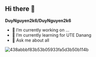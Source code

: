 ## Hi there 👋
**DuyNguyen2k6/DuyNguyen2k6**
- 🔭 I’m currently working on ...
- 🌱 I’m currently learning for UTE Danang
- 💬 Ask me about all

![438abbbf83b53b05933fa5d3b50b114b](https://github.com/user-attachments/assets/f4e05ddb-de79-4d51-9138-6feef3f93bda)

